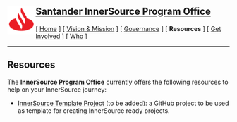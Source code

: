 <h2>
 <a href="/README.md">
   <img alt="Santander" src="/assets/img/santander.png" align="left" width="64" height="64" />
   Santander InnerSource Program Office
 </a>
</h2>

[ [Home](/README.md) ] [ [Vision & Mission](/doc/vision-and-mission.md) ] [ [Governance](/doc/governance.md) ] [ **Resources** ] [ [Get Involved](/doc/get-involved.md) ] [ [Who](/doc/who.md) ]

---

## Resources
The **InnerSource Program Office** currently offers the following resources to help on your InnerSource journey:

* [InnerSource Template Project](#) (to be added): a GitHub project to be used as template for creating InnerSource ready projects.
